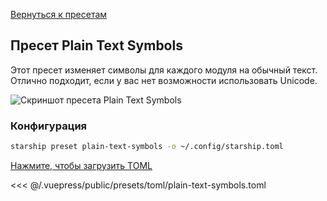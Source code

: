 [Вернуться к пресетам](./README.md#plain-text-symbols)

## Пресет Plain Text Symbols

Этот пресет изменяет символы для каждого модуля на обычный текст. Отлично подходит, если у вас нет возможности использовать Unicode.

![Скриншот пресета Plain Text Symbols](/presets/img/plain-text-symbols.png)

### Конфигурация

```sh
starship preset plain-text-symbols -o ~/.config/starship.toml
```

[Нажмите, чтобы загрузить TOML](/presets/toml/plain-text-symbols.toml)

<<< @/.vuepress/public/presets/toml/plain-text-symbols.toml
